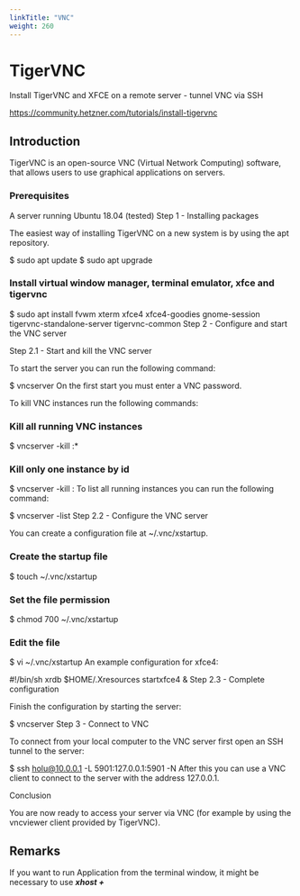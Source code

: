 ```yaml
---
linkTitle: "VNC"
weight: 260
---
```


# TigerVNC

Install TigerVNC and XFCE on a remote server - tunnel VNC via SSH

https://community.hetzner.com/tutorials/install-tigervnc

## Introduction

TigerVNC is an open-source VNC (Virtual Network Computing) software, that allows users to use graphical applications on servers.

### Prerequisites

A server running Ubuntu 18.04 (tested)
Step 1 - Installing packages

The easiest way of installing TigerVNC on a new system is by using the apt repository.

$ sudo apt update
$ sudo apt upgrade

### Install virtual window manager, terminal emulator, xfce and tigervnc
$ sudo apt install fvwm xterm xfce4 xfce4-goodies gnome-session tigervnc-standalone-server tigervnc-common
Step 2 - Configure and start the VNC server

Step 2.1 - Start and kill the VNC server

To start the server you can run the following command:

$ vncserver
On the first start you must enter a VNC password.

To kill VNC instances run the following commands:

### Kill all running VNC instances
$ vncserver -kill :*

### Kill only one instance by id
$ vncserver -kill :<id>
To list all running instances you can run the following command:

$ vncserver -list
Step 2.2 - Configure the VNC server

You can create a configuration file at ~/.vnc/xstartup.

### Create the startup file
$ touch ~/.vnc/xstartup

### Set the file permission
$ chmod 700 ~/.vnc/xstartup

### Edit the file
$ vi ~/.vnc/xstartup
An example configuration for xfce4:

#!/bin/sh
xrdb $HOME/.Xresources
startxfce4 &
Step 2.3 - Complete configuration

Finish the configuration by starting the server:

$ vncserver
Step 3 - Connect to VNC

To connect from your local computer to the VNC server first open an SSH tunnel to the server:

$ ssh holu@10.0.0.1 -L 5901:127.0.0.1:5901 -N
After this you can use a VNC client to connect to the server with the address 127.0.0.1.

Conclusion

You are now ready to access your server via VNC (for example by using the vncviewer client provided by TigerVNC).

## Remarks

If you want to run Application from the terminal window, it might be necessary to use ***xhost +***